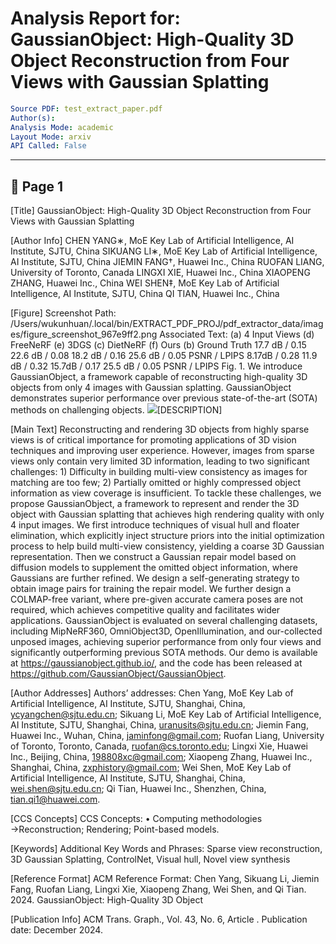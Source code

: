 # Analysis Report for: GaussianObject: High-Quality 3D Object Reconstruction from Four Views with Gaussian Splatting

```yaml
Source PDF: test_extract_paper.pdf
Author(s): 
Analysis Mode: academic
Layout Mode: arxiv
API Called: False
```

---


## 📄 Page 1

[Title]
GaussianObject: High-Quality 3D Object Reconstruction from Four Views with Gaussian Splatting

[Author Info]
CHEN YANG∗, MoE Key Lab of Artificial Intelligence, AI Institute, SJTU, China SIKUANG LI∗, MoE Key Lab of Artificial Intelligence, AI Institute, SJTU, China JIEMIN FANG†, Huawei Inc., China RUOFAN LIANG, University of Toronto, Canada LINGXI XIE, Huawei Inc., China XIAOPENG ZHANG, Huawei Inc., China WEI SHEN‡, MoE Key Lab of Artificial Intelligence, AI Institute, SJTU, China QI TIAN, Huawei Inc., China

[Figure]
Screenshot Path: /Users/wukunhuan/.local/bin/EXTRACT_PDF_PROJ/pdf_extractor_data/images/figure_screenshot_967e9ff2.png
Associated Text: (a) 4 Input Views (d) FreeNeRF (e) 3DGS (c) DietNeRF (f) Ours (b) Ground Truth 17.7 dB / 0.15 22.6 dB / 0.08 18.2 dB / 0.16 25.6 dB / 0.05 PSNR   / LPIPS 8.17dB / 0.28 11.9 dB / 0.32 15.7dB / 0.17 25.5 dB / 0.05 PSNR   / LPIPS Fig. 1. We introduce GaussianObject, a framework capable of reconstructing high-quality 3D objects from only 4 images with Gaussian splatting. GaussianObject demonstrates superior performance over previous state-of-the-art (SOTA) methods on challenging objects.
![](images/4ee107d20759b11c89172bec843d69f3.jpg)[DESCRIPTION]


[Main Text]
Reconstructing and rendering 3D objects from highly sparse views is of critical importance for promoting applications of 3D vision techniques and improving user experience. However, images from sparse views only contain very limited 3D information, leading to two significant challenges: 1) Difficulty in building multi-view consistency as images for matching are too few; 2) Partially omitted or highly compressed object information as view coverage is insufficient. To tackle these challenges, we propose GaussianObject, a framework to represent and render the 3D object with Gaussian splatting that achieves high rendering quality with only 4 input images. We first introduce techniques of visual hull and floater elimination, which explicitly inject structure priors into the initial optimization process to help build multi-view consistency, yielding a coarse 3D Gaussian representation. Then we construct a Gaussian repair model based on diffusion models to supplement the omitted object information, where Gaussians are further refined. We design a self-generating strategy to obtain image pairs for training the repair model. We further design a COLMAP-free variant, where pre-given accurate camera poses are not required, which achieves competitive quality and facilitates wider applications. GaussianObject is evaluated on several challenging datasets, including MipNeRF360, OmniObject3D, OpenIllumination, and our-collected unposed images, achieving superior performance from only four views and significantly outperforming previous SOTA methods. Our demo is available at https://gaussianobject.github.io/, and the code has been released at https://github.com/GaussianObject/GaussianObject.

[Author Addresses]
Authors’ addresses: Chen Yang, MoE Key Lab of Artificial Intelligence, AI Institute, SJTU, Shanghai, China, ycyangchen@sjtu.edu.cn; Sikuang Li, MoE Key Lab of Artificial Intelligence, AI Institute, SJTU, Shanghai, China, uranusits@sjtu.edu.cn; Jiemin Fang, Huawei Inc., Wuhan, China, jaminfong@gmail.com; Ruofan Liang, University of Toronto, Toronto, Canada, ruofan@cs.toronto.edu; Lingxi Xie, Huawei Inc., Beijing, China, 198808xc@gmail.com; Xiaopeng Zhang, Huawei Inc., Shanghai, China, zxphistory@gmail.com; Wei Shen, MoE Key Lab of Artificial Intelligence, AI Institute, SJTU, Shanghai, China, wei.shen@sjtu.edu.cn; Qi Tian, Huawei Inc., Shenzhen, China, tian.qi1@huawei.com.

[CCS Concepts]
CCS Concepts: • Computing methodologies →Reconstruction; Rendering; Point-based models.

[Keywords]
Additional Key Words and Phrases: Sparse view reconstruction, 3D Gaussian Splatting, ControlNet, Visual hull, Novel view synthesis

[Reference Format]
ACM Reference Format: Chen Yang, Sikuang Li, Jiemin Fang, Ruofan Liang, Lingxi Xie, Xiaopeng Zhang, Wei Shen, and Qi Tian. 2024. GaussianObject: High-Quality 3D Object

[Publication Info]
ACM Trans. Graph., Vol. 43, No. 6, Article . Publication date: December 2024.